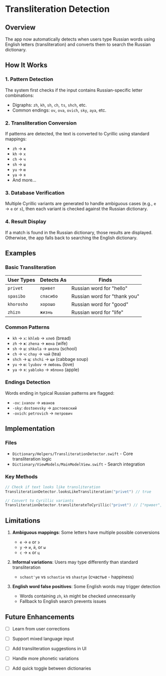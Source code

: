# Transliteration Detection

## Overview

The app now automatically detects when users type Russian words using English letters (transliteration) and converts them to search the Russian dictionary.

## How It Works

### 1. Pattern Detection
The system first checks if the input contains Russian-specific letter combinations:
- Digraphs: `zh`, `kh`, `sh`, `ch`, `ts`, `shch`, etc.
- Common endings: `ov`, `ova`, `ovich`, `sky`, `aya`, etc.

### 2. Transliteration Conversion
If patterns are detected, the text is converted to Cyrillic using standard mappings:
- `zh` → `ж`
- `kh` → `х`
- `ch` → `ч`
- `sh` → `ш`
- `yu` → `ю`
- `ya` → `я`
- And more...

### 3. Database Verification
Multiple Cyrillic variants are generated to handle ambiguous cases (e.g., `e` → `е` or `э`), then each variant is checked against the Russian dictionary.

### 4. Result Display
If a match is found in the Russian dictionary, those results are displayed. Otherwise, the app falls back to searching the English dictionary.

## Examples

### Basic Transliteration
| User Types | Detects As | Finds |
|------------|-----------|-------|
| `privet` | `привет` | Russian word for "hello" |
| `spasibo` | `спасибо` | Russian word for "thank you" |
| `khorosho` | `хорошо` | Russian word for "good" |
| `zhizn` | `жизнь` | Russian word for "life" |

### Common Patterns
- `kh` → `х`: `khleb` → `хлеб` (bread)
- `zh` → `ж`: `zhena` → `жена` (wife)
- `sh` → `ш`: `shkola` → `школа` (school)
- `ch` → `ч`: `chay` → `чай` (tea)
- `shch` → `щ`: `shchi` → `щи` (cabbage soup)
- `yu` → `ю`: `lyubov` → `любовь` (love)
- `ya` → `я`: `yabloko` → `яблоко` (apple)

### Endings Detection
Words ending in typical Russian patterns are flagged:
- `-ov`: `ivanov` → `иванов`
- `-sky`: `dostoevsky` → `достоевский`
- `-ovich`: `petrovich` → `петрович`

## Implementation

### Files
- `Dictionary/Helpers/TransliterationDetector.swift` - Core transliteration logic
- `Dictionary/ViewModels/MainModelView.swift` - Search integration

### Key Methods
```swift
// Check if text looks like transliteration
TransliterationDetector.looksLikeTransliteration("privet") // true

// Convert to Cyrillic variants
TransliterationDetector.transliterateToCyrillic("privet") // ["привет", "привэт"]
```

## Limitations

1. **Ambiguous mappings**: Some letters have multiple possible conversions
   - `e` → `е` or `э`
   - `y` → `и`, `й`, or `ы`
   - `c` → `к` or `ц`

2. **Informal variations**: Users may type differently than standard transliteration
   - `schast'ye` vs `schastie` vs `shastye` (счастье - happiness)

3. **English word false positives**: Some English words may trigger detection
   - Words containing `zh`, `kh` might be checked unnecessarily
   - Fallback to English search prevents issues

## Future Enhancements

- [ ] Learn from user corrections
- [ ] Support mixed language input
- [ ] Add transliteration suggestions in UI
- [ ] Handle more phonetic variations
- [ ] Add quick toggle between dictionaries

